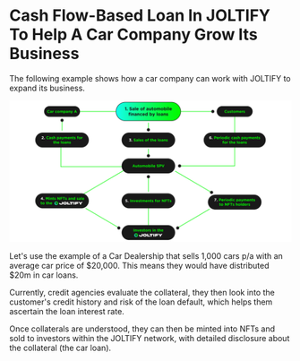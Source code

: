 # Cash Flow-Based Loan In JOLTIFY To Help A Car Company Grow Its Business

The following example shows how a car company can work with JOLTIFY to expand its business.

![](../.gitbook/assets/Image-08.png)

Let's use the example of a Car Dealership that sells 1,000 cars p/a with an average car price of $20,000. This means they would have distributed $20m in car loans.

Currently, credit agencies evaluate the collateral, they then look into the customer's credit history and risk of the loan default, which helps them ascertain the loan interest rate.

Once collaterals are understood, they can then be minted into NFTs and sold to investors within the JOLTIFY network, with detailed disclosure about the collateral (the car loan).
